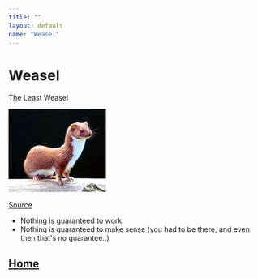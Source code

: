 ```yaml
---
title: ""
layout: default
name: "Weasel"
---
```


# Weasel

The Least Weasel  

![pic](weasel.jpg)

[Source](https://en.wikipedia.org/wiki/Least_weasel#/media/File:Mustela_nivalis_-British_Wildlife_Centre-4.jpg)

- Nothing is guaranteed to work 
- Nothing is guaranteed to make sense (you had to be there, and even then that's no guarantee..)

## [Home](http://australianantarcticdatacentre.github.io/GentleR/)


